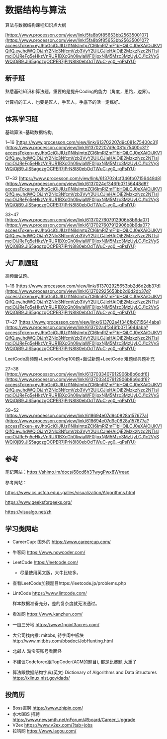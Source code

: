 # 数据结构与算法

算法与数据结构课程知识点大纲

[https://www.processon.com/view/link/5fa8b9f85653bb2563500107](https://www.processon.com/view/link/5fa8b9f85653bb2563500107?accessToken=eyJhbGciOiJIUzI1NiIsImtpZCI6ImRlZmF1bHQiLCJ0eXAiOiJKV1QifQ.eyJhdWQiOiJhY2Nlc3NfcmVzb3VyY2UiLCJleHAiOjE2MzkzNzc2NTIsImciOiJReFg5eHkzVnRUR1BXcGh0IiwiaWF0IjoxNjM5Mzc3MzUyLCJ1c2VySWQiOjB9.JlS5agczgOCPER7jPrN8I80ebOdTWuC-yg0_-qPslYU)

## 新手班

熟悉基础知识和算法题。重要的是提升Coding的能力（角度，思路，边界）。

计算机的工人，也要是匠人，手艺人，手底下的活一定练好。

## 体系学习班

基础算法+基础数据结构。

1~16 [https://www.processon.com/view/link/613702207d9c081c75400c31](https://www.processon.com/view/link/613702207d9c081c75400c31?accessToken=eyJhbGciOiJIUzI1NiIsImtpZCI6ImRlZmF1bHQiLCJ0eXAiOiJKV1QifQ.eyJhdWQiOiJhY2Nlc3NfcmVzb3VyY2UiLCJleHAiOjE2MzkzNzc2NTIsImciOiJReFg5eHkzVnRUR1BXcGh0IiwiaWF0IjoxNjM5Mzc3MzUyLCJ1c2VySWQiOjB9.JlS5agczgOCPER7jPrN8I80ebOdTWuC-yg0_-qPslYU)

17~32 [https://www.processon.com/view/link/6137024cf346fb07156448d8](https://www.processon.com/view/link/6137024cf346fb07156448d8?accessToken=eyJhbGciOiJIUzI1NiIsImtpZCI6ImRlZmF1bHQiLCJ0eXAiOiJKV1QifQ.eyJhdWQiOiJhY2Nlc3NfcmVzb3VyY2UiLCJleHAiOjE2MzkzNzc2NTIsImciOiJReFg5eHkzVnRUR1BXcGh0IiwiaWF0IjoxNjM5Mzc3MzUyLCJ1c2VySWQiOjB9.JlS5agczgOCPER7jPrN8I80ebOdTWuC-yg0_-qPslYU)

33~47 [https://www.processon.com/view/link/6137027607912906b8b6da07](https://www.processon.com/view/link/6137027607912906b8b6da07?accessToken=eyJhbGciOiJIUzI1NiIsImtpZCI6ImRlZmF1bHQiLCJ0eXAiOiJKV1QifQ.eyJhdWQiOiJhY2Nlc3NfcmVzb3VyY2UiLCJleHAiOjE2MzkzNzc2NTIsImciOiJReFg5eHkzVnRUR1BXcGh0IiwiaWF0IjoxNjM5Mzc3MzUyLCJ1c2VySWQiOjB9.JlS5agczgOCPER7jPrN8I80ebOdTWuC-yg0_-qPslYU)

## 大厂刷题班

高频面试题。

1~16 [https://www.processon.com/view/link/613702925653bb2d6d2db37d](https://www.processon.com/view/link/613702925653bb2d6d2db37d?accessToken=eyJhbGciOiJIUzI1NiIsImtpZCI6ImRlZmF1bHQiLCJ0eXAiOiJKV1QifQ.eyJhdWQiOiJhY2Nlc3NfcmVzb3VyY2UiLCJleHAiOjE2MzkzNzc2NTIsImciOiJReFg5eHkzVnRUR1BXcGh0IiwiaWF0IjoxNjM5Mzc3MzUyLCJ1c2VySWQiOjB9.JlS5agczgOCPER7jPrN8I80ebOdTWuC-yg0_-qPslYU)

17~27 [https://www.processon.com/view/link/613702a4f346fb0715644aba](https://www.processon.com/view/link/613702a4f346fb0715644aba?accessToken=eyJhbGciOiJIUzI1NiIsImtpZCI6ImRlZmF1bHQiLCJ0eXAiOiJKV1QifQ.eyJhdWQiOiJhY2Nlc3NfcmVzb3VyY2UiLCJleHAiOjE2MzkzNzc2NTIsImciOiJReFg5eHkzVnRUR1BXcGh0IiwiaWF0IjoxNjM5Mzc3MzUyLCJ1c2VySWQiOjB9.JlS5agczgOCPER7jPrN8I80ebOdTWuC-yg0_-qPslYU)

LeetCode高频题+LeetCodeTop100题+面试新题+LeetCode 难题经典题补充

27~38 [https://www.processon.com/view/link/6137033407912906b8b6ddf6](https://www.processon.com/view/link/6137033407912906b8b6ddf6?accessToken=eyJhbGciOiJIUzI1NiIsImtpZCI6ImRlZmF1bHQiLCJ0eXAiOiJKV1QifQ.eyJhdWQiOiJhY2Nlc3NfcmVzb3VyY2UiLCJleHAiOjE2MzkzNzc2NTIsImciOiJReFg5eHkzVnRUR1BXcGh0IiwiaWF0IjoxNjM5Mzc3MzUyLCJ1c2VySWQiOjB9.JlS5agczgOCPER7jPrN8I80ebOdTWuC-yg0_-qPslYU)

39~52 [https://www.processon.com/view/link/618694e07d9c0828a157677a](https://www.processon.com/view/link/618694e07d9c0828a157677a?accessToken=eyJhbGciOiJIUzI1NiIsImtpZCI6ImRlZmF1bHQiLCJ0eXAiOiJKV1QifQ.eyJhdWQiOiJhY2Nlc3NfcmVzb3VyY2UiLCJleHAiOjE2MzkzNzc2NTIsImciOiJReFg5eHkzVnRUR1BXcGh0IiwiaWF0IjoxNjM5Mzc3MzUyLCJ1c2VySWQiOjB9.JlS5agczgOCPER7jPrN8I80ebOdTWuC-yg0_-qPslYU)

## 参考

笔记网站：https://shimo.im/docs/68cd6h3TwygPwx8W/read

参考网站：

https://www.cs.usfca.edu/~galles/visualization/Algorithms.html

https://www.geeksforgeeks.org/

https://visualgo.net/zh

## 学习类网站

- CareerCup: 国外的  https://www.careercup.com/

- 牛客网  https://www.nowcoder.com/

- LeetCode  https://leetcode.com/

  - 尽量使用英文版，大牛比较多。

- 查看LeetCode加锁题目https://leetcode.jp/problems.php

- LintCode   https://www.lintcode.com/ 

  样本数据准备充分，差的复杂度就无法通过。

- 看准网  https://www.kanzhun.com/

- 一亩三分地  https://www.1point3acres.com/

- 大公司找内推: mitbbs, 待字闺中板块  http://www.mitbbs.com/bbsdoc/JobHunting.html

- 北邮人  淘宝买账号看面经

* 不建议Codeforce跟TopCoder(ACM的题目), 都是比赛题,太重了

- 算法跟数据结构字典(英文)
  Dictionary of Algorithms and Data Structures  https://xlinux.nist.gov/dads/

## 投简历

- Boss直聘 https://www.zhipin.com/  
- 水木BBS 招聘 https://www.newsmth.net/nForum/#!board/Career_Upgrade  
- V2ex  https://www.v2ex.com/?tab=jobs  
- 拉钩网 https://www.lagou.com/  

